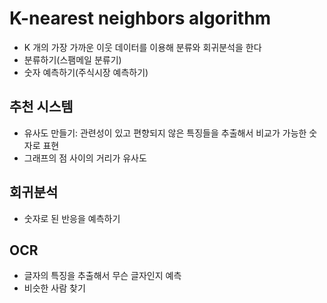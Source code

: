 # K-nearest neighbors algorithm
- K 개의 가장 가까운 이웃 데이터를 이용해 분류와 회귀분석을 한다
- 분류하기(스팸메일 분류기)
- 숫자 예측하기(주식시장 예측하기)

## 추천 시스템
- 유사도 만들기: 관련성이 있고 편향되지 않은 특징들을 추출해서 비교가 가능한 숫자로 표현
- 그래프의 점 사이의 거리가 유사도

## 회귀분석
- 숫자로 된 반응을 예측하기

## OCR
- 글자의 특징을 추출해서 무슨 글자인지 예측
- 비슷한 사람 찾기
